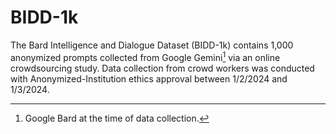 # BIDD-1k

The Bard Intelligence and Dialogue Dataset (BIDD-1k) contains 1,000 anonymized prompts
collected from Google Gemini[^1] via an online crowdsourcing study.
Data collection from crowd workers was conducted with Anonymized-Institution ethics approval between
1/2/2024 and 1/3/2024.

[^1]: Google Bard at the time of data collection.
